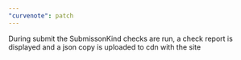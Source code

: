```yaml
---
"curvenote": patch
---
```


During submit the SubmissonKind checks are run, a check report is displayed and a json copy is uploaded to cdn with the site
